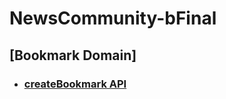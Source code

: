 # NewsCommunity-bFinal


## [Bookmark Domain]
- ### [createBookmark API](https://fierce-wool-1cb.notion.site/createBookmark-API-827901f0e1c14f09b8e032007dcfc88e)
